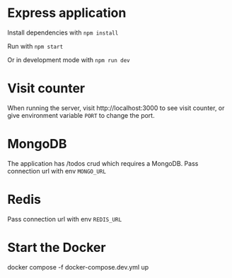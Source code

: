 # Express application

Install dependencies with `npm install`

Run with `npm start`

Or in development mode with `npm run dev`

# Visit counter

When running the server, visit http://localhost:3000 to see visit counter, or give environment variable `PORT` to change the port.

# MongoDB

The application has /todos crud which requires a MongoDB. Pass connection url with env `MONGO_URL`

# Redis

Pass connection url with env `REDIS_URL`

# Start the Docker

docker compose -f docker-compose.dev.yml up

